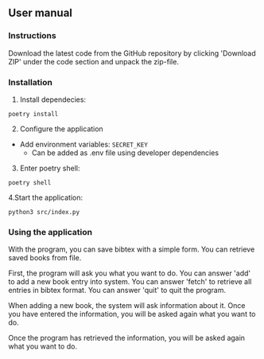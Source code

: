 ## User manual

### Instructions

Download the latest code from the GitHub repository by clicking 'Download ZIP' under the code section and unpack the zip-file.

### Installation

1. Install dependecies:

```
poetry install
```

2. Configure the application
* Add environment variables: ``SECRET_KEY`` 
  * Can be added as .env file using developer dependencies

3. Enter poetry shell:

```
poetry shell
```

4.Start the application:

```
python3 src/index.py
```

### Using the application



With the program, you can save bibtex with a simple form. You can retrieve saved books from file.

First, the program will ask you what you want to do. You can answer 'add' to add a new book entry into system. You can answer 'fetch' to retrieve all entries in bibtex format. You can answer 'quit' to quit the program. 


When adding a new book, the system will ask information about it. Once you have entered the information, you will be asked again what you want to do.

Once the program has retrieved the information, you will be asked again what you want to do.



